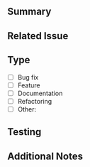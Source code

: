 ## Summary
<!-- Brief description of the changes -->

## Related Issue
<!-- Fixes #123 or Related to #456 -->

## Type
<!-- What type of change is this? -->
- [ ] Bug fix
- [ ] Feature
- [ ] Documentation
- [ ] Refactoring
- [ ] Other: <!-- specify -->

## Testing
<!-- How was this tested? -->

## Additional Notes
<!-- Anything else reviewers should know? -->